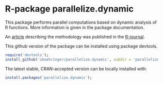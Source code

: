 # R-package parallelize.dynamic

This package performs parallel computations based on dynamic analysis of R functions. More information is given in the package documentation.

An [article](http://journal.r-project.org/archive/2013-2/boehringer.pdf) describing the methodology was published in the [R-journal](http://journal.r-project.org/).

This github version of the package can be installed using package devtools.

```r
require('devtools');
install_github('sboehringer/parallelize.dynamic', subdir = 'parallelize.dynamic');
```

The latest stable, CRAN-accepted version can be locally installed with:
```r
install.packages('parallelize.dynamic');
```

